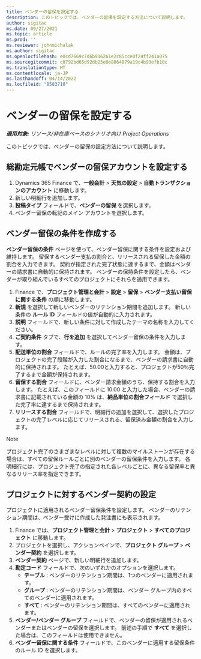 ```yaml
---
title: ベンダーの留保を設定する
description: このトピックでは、ベンダーの留保を設定する方法について説明します。
author: sigitac
ms.date: 09/27/2021
ms.topic: article
ms.prod: ''
ms.reviewer: johnmichalak
ms.author: sigitac
ms.openlocfilehash: e0cd7669c7d6b916261e2c85cce0f24ff241a075
ms.sourcegitcommit: c0792bd65d92db25e0e8864879a19c4b93efb10c
ms.translationtype: HT
ms.contentlocale: ja-JP
ms.lasthandoff: 04/14/2022
ms.locfileid: "8583710"
---
```

# <a name="set-up-vendor-retention"></a>ベンダーの留保を設定する

_**適用対象:** リソース/非在庫ベースのシナリオ向け Project Operations_

このトピックでは、ベンダーの留保の設定方法について説明します。

## <a name="set-up-a-vendor-retention-account-in-general-ledger"></a>総勘定元帳でベンダーの留保アカウントを設定する

1. Dynamics 365 Finance で、**一般会計** > **天気の設定** > **自動トランザクションのアカウント** に移動します。
2. 新しい明細行を追加します。
3. **投稿タイプ** フィールドで、**ベンダーの留保** を選択します。
4. ベンダー留保の転記のメイン アカウントを選択します。

## <a name="create-vendor-retention-terms"></a>ベンダー留保の条件を作成する

**ベンダー留保の条件** ページを使って、ベンダー留保に関する条件を設定および維持します。 留保するベンダー支払の割合と、リリースされる留保した金額の割合を入力できます。 契約が指定された完了状態に達するまで、金額はベンダーの請求書に自動的に保持されます。 ベンダーの保持条件を設定したら、ベンダーが取り組んでいるすべてのプロジェクトにそれらを適用できます。

1. Finance で、**プロジェクト管理と会計** > **設定** > **留保** > **ベンダー支払い留保に関する条件** の順に移動します。
2. **新規** を選択して新しいベンダーのリテンション期間を追加します。 新しい条件の **ルール ID** フィールドの値が自動的に入力されます。 
3. **説明** フィールドで、新しい条件に対して作成したテーマの名称を入力してください。
4. **ご契約条件** タブで、**行を追加** を選択してベンダー留保の条件を入力します。
5. **配送単位の割合** フィールドで、ルールの完了率を入力します。 金額は、プロジェクトの完了段階が入力した割合になるまで、ベンダーの請求書に自動的に保持されます。 たとえば、50.00と入力すると、プロジェクトが50％完了するまで金額が保持されます。
6. **留保する割合** フィールドに、ベンダー請求金額のうち、保持する割合を入力します。 たとえば、このフィールドに 10.00 と入力した場合、ベンダーの請求書に記載されている金額の 10% は、**納品単位の割合フィールド** で選択した完了率に達するまで保持されます。
7. **リリースする割合**  フィールドで、明細行の追加を選択して、選択したプロジェクトの完了レベルに応じてリリースされる、留保済み金額の割合を入力します。

> [!NOTE]
> プロジェクト完了のさまざまなレベルに対して複数のマイルストーンが存在する場合は、すべての留保ルールごとに別のベンダーの留保条件を入力します。 各明細行には、プロジェクト完了の指定された各レベルごとに、異なる留保率と異なるリリース率を指定できます。

## <a name="set-up-a-vendor-agreement-for-the-project"></a>プロジェクトに対するベンダー契約の設定

プロジェクトに適用されるベンダー留保条件を設定します。 ベンダーのリテンション期間は、ベンダー受けに作成した発注書にも表示されます。

1. Finance では、**プロジェクト管理と会計** > **プロジェクト** > **すべてのプロジェクト** に移動します。 
2. プロジェクトを選択し、アクションペインで、**プロジェクト グループ** > **ベンダー契約** を選択します。
3. **ベンダー契約** ページで、新しい明細行を追加します。
4. **勘定コード** フィールドで、次のいずれかのオプションを選択します。
   - **テーブル** : ベンダーのリテンション期間は、1つのベンダーに適用されます。
   - **グループ** : ベンダーのリテンション期間は、ベンダー グループ内のすべてのベンダーに適用されます。
   - **すべて** : ベンダーのリテンション期間は、すべてのベンダーに適用されます。
5. **ベンダー/ベンダー グループ** フィールドで、ベンダーの留保が適用されるベンダーまたはベンダーの留保を選択します。 前述の手順で **すべて** を選択した場合は、このフィールドは使用できません。
6. **ベンダー留保に関する条件** フィールドで、このベンダーに適用する留保条件のルール ID を選択します。

